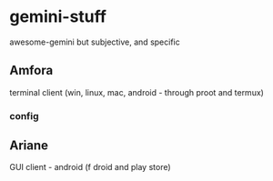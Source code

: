 # gemini-stuff
awesome-gemini but subjective, and specific


## Amfora
terminal client (win, linux, mac, android - through proot and termux)

### config





## Ariane
GUI client - android (f droid and play store)

##
